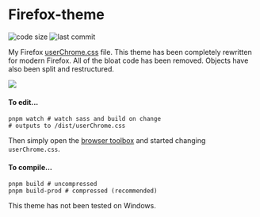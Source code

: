 # Firefox-theme

![code size](https://img.shields.io/github/languages/code-size/CyanPiano/Firefox-theme) ![last commit](https://img.shields.io/github/last-commit/CyanPiano/Firefox-theme)

My Firefox [userChrome.css](https://www.userchrome.org/) file. This theme has been completely rewritten for modern Firefox. All of the bloat code has been removed. Objects have also been split and restructured.

<img src="https://raw.githubusercontent.com/CyanPiano/Static-github/main/firefox-theme/firefox-rewrite.png" />

#### To edit...
```
pnpm watch # watch sass and build on change 
# outputs to /dist/userChrome.css
````
Then simply open the [browser toolbox](https://developer.mozilla.org/en-US/docs/Tools/Browser_Toolbox) and started changing `userChrome.css`.

#### To compile...
```
pnpm build # uncompressed
pnpm build-prod # compressed (recommended)
```

This theme has not been tested on Windows.
